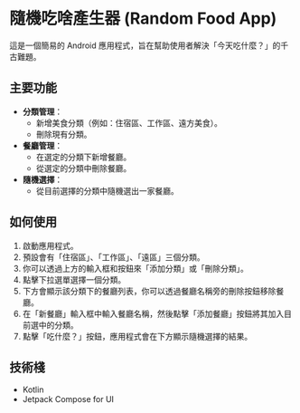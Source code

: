 # 隨機吃啥產生器 (Random Food App)

這是一個簡易的 Android 應用程式，旨在幫助使用者解決「今天吃什麼？」的千古難題。

## 主要功能

*   **分類管理**：
    *   新增美食分類（例如：住宿區、工作區、遠方美食）。
    *   刪除現有分類。
*   **餐廳管理**：
    *   在選定的分類下新增餐廳。
    *   從選定的分類中刪除餐廳。
*   **隨機選擇**：
    *   從目前選擇的分類中隨機選出一家餐廳。

## 如何使用

1.  啟動應用程式。
2.  預設會有「住宿區」、「工作區」、「遠區」三個分類。
3.  你可以透過上方的輸入框和按鈕來「添加分類」或「刪除分類」。
4.  點擊下拉選單選擇一個分類。
5.  下方會顯示該分類下的餐廳列表，你可以透過餐廳名稱旁的刪除按鈕移除餐廳。
6.  在「新餐廳」輸入框中輸入餐廳名稱，然後點擊「添加餐廳」按鈕將其加入目前選中的分類。
7.  點擊「吃什麼？」按鈕，應用程式會在下方顯示隨機選擇的結果。

## 技術棧

*   Kotlin
*   Jetpack Compose for UI
